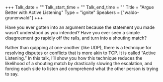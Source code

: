 +++
Talk_date = ""
Talk_start_time = ""
Talk_end_time = ""
Title = "Argue Better with Active Listening"
Type = "ignite"
Speakers = ["waldo-grunenwald"]
+++

Have you ever gotten into an argument because the statement you made wasn’t understood as you intended? Have you ever seen a simple disagreement go rapidly off the rails, and turn into a shouting match?

Rather than quipping at one-another (like UDP), there is a technique for resolving disputes or conflicts that is more akin to TCP. It is called “Active Listening.” In this talk, I’ll show you how this technique reduces the likelihood of a shouting match by drastically slowing the escalation, and forcing each side to listen and comprehend what the other person is trying to say.
